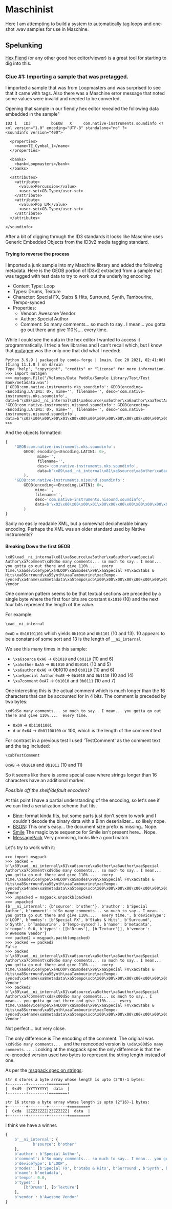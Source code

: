 # Maschinist

Here I am attempting to build a system to automatically tag loops and one-shot
.wav samples for use in Maschine.

## Spelunking

[Hex Fiend](https://hexfiend.com) (or any other good hex editor/viewer) is a
great tool for starting to dig into this.

### Clue #1: Importing a sample that was pretagged.

I imported a sample that was from Loopmasters and was surprised to see that
it came with tags.  Also there was a Maschine error message that noted some
values were invalid and needed to be converted.

Opening that sample in our fiendly hex editor revealed the following data 
embedded in the sample"

```
ID3 ì   ID3     	bGEOB   X     com.native-instruments.soundinfo <?xml version="1.0" encoding="UTF-8" standalone="no" ?>
<soundinfo version="400">

  <properties>
	<name>TE_Cymbal_1</name>
  </properties>

  <banks>
	<bank>Loopmasters</bank>
  </banks>

  <attributes>
	<attribute>
	  <value>Percussion</value>
	  <user-set>GB.Type</user-set>
	</attribute>
	<attribute>
	  <value>Pop LM</value>
	  <user-set>GB.Type</user-set>
	</attribute>
  </attributes>

</soundinfo>
```

After a bit of digging through the ID3 standards it looks like Maschine uses 
Generic Embedded Objects from the ID3v2 media tagging standard.  

#### Trying to reverse the process

I imported a junk sample into my Maschine library and added the following
metadata. Here is the GEOB portion of ID3v2 extracted from a sample that was
tagged with test data to try to work out the underlying encoding:

* Content Type: Loop
* Types: Drums, Texture
* Character: Special FX, Stabs & Hits, Surround, Synth, Tambourine, Tempo-synced
* Properties:
	* Vendor: Awesome Vendor
	* Author: Special Author
	* Comment: So many comments... so much to say.. I mean... you gotta go out there and give 110%....  every time.
	
While I could see the data in the hex editor I wanted to access it 
programmatically.  I tried a few libraries and I can't recall which, but I know
that [mutagen](https://mutagen.readthedocs.io/en/latest/index.html) was the only one that did what I needed:

```
Python 3.9.9 | packaged by conda-forge | (main, Dec 20 2021, 02:41:06) 
[Clang 11.1.0 ] on darwin
Type "help", "copyright", "credits" or "license" for more information.
>>> import mutagen
>>> mutagen.File("/Volumes/Data Puddle/Sample Library/Test/Test Bank/metadata.wav")
{'GEOB:com.native-instruments.nks.soundinfo': GEOB(encoding=<Encoding.LATIN1: 0>, mime='', filename='', desc='com.native-instruments.nks.soundinfo', data=b'\x88\xad__ni_internal\x81\xa6source\xa5other\xa6author\xaaTestAuthor\xa7comment\xabTestComment\xa5modes\x94\xa8Acoustic\xa8Additive\xa4Airy\xa6Analog\xa4name\xa8metadata\xa5tempo\xcb\x00\x00\x00\x00\x00\x00\x00\x00\xa5types\x93\x91\xa8Ambience\x91\xa4Bass\x91\xa5Drums\xa6vendor\xaaTestVendor'), 'GEOB:com.native-instruments.nisound.soundinfo': GEOB(encoding=<Encoding.LATIN1: 0>, mime='', filename='', desc='com.native-instruments.nisound.soundinfo', data=b'\x02\x00\x00\x00\x01\x00\x00\x00\x00\x00\x00\x00\x08\x00\x00\x00m\x00e\x00t\x00a\x00d\x00a\x00t\x00a\x00\n\x00\x00\x00T\x00e\x00s\x00t\x00A\x00u\x00t\x00h\x00o\x00r\x00\n\x00\x00\x00T\x00e\x00s\x00t\x00V\x00e\x00n\x00d\x00o\x00r\x00\x0b\x00\x00\x00T\x00e\x00s\x00t\x00C\x00o\x00m\x00m\x00e\x00n\x00t\x00\x00\x00\x00\x00\xff\xff\xff\xff\xff\xff\xff\xff\x00\x00\x00\x00\x00\x00\x00\x00\x00\x00\x00\x00\x00\x00\x00\x00\x00\x00\x00\x00\x01\x00\x00\x00\x00\x00\x00\x00\x07\x00\x00\x00\n\x00\x00\x00\\\x00.\x00A\x00c\x00o\x00u\x00s\x00t\x00i\x00c\x00\n\x00\x00\x00\\\x00.\x00A\x00d\x00d\x00i\x00t\x00i\x00v\x00e\x00\x06\x00\x00\x00\\\x00.\x00A\x00i\x00r\x00y\x00\x08\x00\x00\x00\\\x00.\x00A\x00n\x00a\x00l\x00o\x00g\x00\n\x00\x00\x00\\\x00:\x00A\x00m\x00b\x00i\x00e\x00n\x00c\x00e\x00\x06\x00\x00\x00\\\x00:\x00B\x00a\x00s\x00s\x00\x07\x00\x00\x00\\\x00:\x00D\x00r\x00u\x00m\x00s\x00\x00\x00\x00\x00\x07\x00\x00\x00\x07\x00\x00\x00\\\x00@\x00c\x00o\x00l\x00o\x00r\x00\x01\x00\x00\x000\x00\x11\x00\x00\x00\\\x00@\x00d\x00e\x00v\x00i\x00c\x00e\x00t\x00y\x00p\x00e\x00f\x00l\x00a\x00g\x00s\x00\x01\x00\x00\x000\x00\x0b\x00\x00\x00\\\x00@\x00s\x00o\x00u\x00n\x00d\x00t\x00y\x00p\x00e\x00\x01\x00\x00\x000\x00\x07\x00\x00\x00\\\x00@\x00t\x00e\x00m\x00p\x00o\x00\x01\x00\x00\x000\x00\x06\x00\x00\x00\\\x00@\x00v\x00e\x00r\x00l\x00\x06\x00\x00\x001\x00.\x007\x00.\x001\x004\x00\x06\x00\x00\x00\\\x00@\x00v\x00e\x00r\x00m\x00\x06\x00\x00\x001\x00.\x007\x00.\x001\x004\x00\x07\x00\x00\x00\\\x00@\x00v\x00i\x00s\x00i\x00b\x00\x01\x00\x00\x000\x00')}
>>> 
```

And the objects formatted:

```python
{
	'GEOB:com.native-instruments.nks.soundinfo': 
		GEOB( encoding=<Encoding.LATIN1: 0>, 
			  mime='', 
			  filename='', 
			  desc='com.native-instruments.nks.soundinfo', 
			  data=b'\x89\xad__ni_internal\x81\xa6source\xa5other\xa6author\xaeSpecial Author\xa7comment\xd9dSo many comments... so much to say.. I mean... you gotta go out there and give 110%....  every time.\xaadeviceType\xa4LOOP\xa5modes\x96\xaaSpecial FX\xacStabs & Hits\xa8Surround\xa5Synth\xaaTambourine\xacTempo-synced\xa4name\xa8metadata\xa5tempo\xcb\x00\x00\x00\x00\x00\x00\x00\x00\xa5types\x92\x91\xa5Drums\x91\xa7Texture\xa6vendor\xaeAwesome Vendor'
		), 
	'GEOB:com.native-instruments.nisound.soundinfo': 
		GEOB(encoding=<Encoding.LATIN1: 0>, 
			 mime='', 
			 filename='', 
			 desc='com.native-instruments.nisound.soundinfo', 
			 data=b'\x02\x00\x00\x00\x01\x00\x00\x00\x00\x00\x00\x00\x08\x00\x00\x00m\x00e\x00t\x00a\x00d\x00a\x00t\x00a\x00\x0e\x00\x00\x00S\x00p\x00e\x00c\x00i\x00a\x00l\x00 \x00A\x00u\x00t\x00h\x00o\x00r\x00\x0e\x00\x00\x00A\x00w\x00e\x00s\x00o\x00m\x00e\x00 \x00V\x00e\x00n\x00d\x00o\x00r\x00d\x00\x00\x00S\x00o\x00 \x00m\x00a\x00n\x00y\x00 \x00c\x00o\x00m\x00m\x00e\x00n\x00t\x00s\x00.\x00.\x00.\x00 \x00s\x00o\x00 \x00m\x00u\x00c\x00h\x00 \x00t\x00o\x00 \x00s\x00a\x00y\x00.\x00.\x00 \x00I\x00 \x00m\x00e\x00a\x00n\x00.\x00.\x00.\x00 \x00y\x00o\x00u\x00 \x00g\x00o\x00t\x00t\x00a\x00 \x00g\x00o\x00 \x00o\x00u\x00t\x00 \x00t\x00h\x00e\x00r\x00e\x00 \x00a\x00n\x00d\x00 \x00g\x00i\x00v\x00e\x00 \x001\x001\x000\x00%\x00.\x00.\x00.\x00.\x00 \x00 \x00e\x00v\x00e\x00r\x00y\x00 \x00t\x00i\x00m\x00e\x00.\x00\x00\x00\x00\x00\xff\xff\xff\xff\xff\xff\xff\xff\x00\x00\x00\x00\x00\x00\x00\x00\x00\x00\x00\x00\x00\x00\x00\x00\x04\x00\x00\x00\x01\x00\x00\x00\x00\x00\x00\x00\x08\x00\x00\x00\x0c\x00\x00\x00\\\x00.\x00S\x00p\x00e\x00c\x00i\x00a\x00l\x00 \x00F\x00X\x00\x0e\x00\x00\x00\\\x00.\x00S\x00t\x00a\x00b\x00s\x00 \x00&\x00 \x00H\x00i\x00t\x00s\x00\n\x00\x00\x00\\\x00.\x00S\x00u\x00r\x00r\x00o\x00u\x00n\x00d\x00\x07\x00\x00\x00\\\x00.\x00S\x00y\x00n\x00t\x00h\x00\x0c\x00\x00\x00\\\x00.\x00T\x00a\x00m\x00b\x00o\x00u\x00r\x00i\x00n\x00e\x00\x0e\x00\x00\x00\\\x00.\x00T\x00e\x00m\x00p\x00o\x00-\x00s\x00y\x00n\x00c\x00e\x00d\x00\x07\x00\x00\x00\\\x00:\x00D\x00r\x00u\x00m\x00s\x00\t\x00\x00\x00\\\x00:\x00T\x00e\x00x\x00t\x00u\x00r\x00e\x00\x00\x00\x00\x00\x07\x00\x00\x00\x07\x00\x00\x00\\\x00@\x00c\x00o\x00l\x00o\x00r\x00\x01\x00\x00\x000\x00\x11\x00\x00\x00\\\x00@\x00d\x00e\x00v\x00i\x00c\x00e\x00t\x00y\x00p\x00e\x00f\x00l\x00a\x00g\x00s\x00\x01\x00\x00\x008\x00\x0b\x00\x00\x00\\\x00@\x00s\x00o\x00u\x00n\x00d\x00t\x00y\x00p\x00e\x00\x01\x00\x00\x000\x00\x07\x00\x00\x00\\\x00@\x00t\x00e\x00m\x00p\x00o\x00\x01\x00\x00\x000\x00\x06\x00\x00\x00\\\x00@\x00v\x00e\x00r\x00l\x00\x06\x00\x00\x001\x00.\x007\x00.\x001\x004\x00\x06\x00\x00\x00\\\x00@\x00v\x00e\x00r\x00m\x00\x06\x00\x00\x001\x00.\x007\x00.\x001\x004\x00\x07\x00\x00\x00\\\x00@\x00v\x00i\x00s\x00i\x00b\x00\x01\x00\x00\x000\x00'
		)
}
```

Sadly no easily readable XML, but a somewhat decipherable binary encoding.
Perhaps the XML was an older standard used by Native Instruments?

#### Breaking Down the first GEOB

```
\x89\xad__ni_internal\x81\xa6source\xa5other\xa6author\xaeSpecial Author\xa7comment\xd9dSo many comments... so much to say.. I mean... you gotta go out there and give 110%....  every time.\xaadeviceType\xa4LOOP\xa5modes\x96\xaaSpecial FX\xacStabs & Hits\xa8Surround\xa5Synth\xaaTambourine\xacTempo-synced\xa4name\xa8metadata\xa5tempo\xcb\x00\x00\x00\x00\x00\x00\x00\x00\xa5types\x92\x91\xa5Drums\x91\xa7Texture\xa6vendor\xaeAwesome Vendor
```

One common pattern seems to be that textual sections are preceded by a single 
byte where the first four bits are constant `0x1010` (10) and the next four bits
represent the length of the value.

For example:

`\xad__ni_internal`

`0xAD` = `0b10101101` which yields `0b1010` and `0b1101` (10 and 13).  10 appears to be
a constant of some sort and 13 is the length of `__ni_internal`

We see this many times in this sample:

* `\xa6source` `0xA6` -> `0b1010` and `0b0110` (10 and 6)
* `\xa5other` `0xA5` -> `0b1010` and `0b0101` (10 and 5)
* `\xa6author` `0xA6` -> 0b1010 and `0b0110` (10 and 6)
* `\xaeSpecial Author` `0xAE` -> `0b1010` and `0b1110` (10 and 14)
* `\xa7comment` `0xA7` -> `0b1010` and `0b0111` (10 and 7)

One interesting this is the actual comment which is much longer than the 16 
characters that can be accounted for in 4 bits. The comment is preceded by two
bytes:

`\xd9dSo many comments... so much to say.. I mean... you gotta go out there and give 110%....  every time.`

* `0xD9` -> `0b11011001`
* `d` or `0x64` -> `0b01100100` or 100, which is the length of the comment text.

For contrast in a previous test I used 'TestComment' as the comment text and
the tag included:

`\xabTestComment`

`0xAB` -> `0b1010` and `0b1011`  (10 and 11)

So it seems like there is some special case where strings longer than 16 
characters have an additional marker.

*Possible off the shelf/default encoders?*

At this point I have a partial understanding of the encoding, so let's see if
we can find a serialization scheme that fits. 

* [Binn](https://github.com/liteserver/binn/blob/master/spec.md):  format kinda fits, but some parts just don't seem to work and I couldn't decode the binary data with a Binn deserializer...  so likely nope.
* [BSON](https://en.wikipedia.org/wiki/BSON): This one's easy...  the document size prefix is missing.. Nope.
* [Smile](https://github.com/FasterXML/smile-format-specification/blob/master/smile-specification.md) The magic byte sequence for Smile isn't present here... Nope.
* [MessagePack](https://github.com/msgpack/msgpack/blob/master/spec.md) Very promising, looks like a good match.

Let's try to work with it:

```
>>> import msgpack
>>> packed = b'\x89\xad__ni_internal\x81\xa6source\xa5other\xa6author\xaeSpecial Author\xa7comment\xd9dSo many comments... so much to say.. I mean... you gotta go out there and give 110%....  every time.\xaadeviceType\xa4LOOP\xa5modes\x96\xaaSpecial FX\xacStabs & Hits\xa8Surround\xa5Synth\xaaTambourine\xacTempo-synced\xa4name\xa8metadata\xa5tempo\xcb\x00\x00\x00\x00\x00\x00\x00\x00\xa5types\x92\x91\xa5Drums\x91\xa7Texture\xa6vendor\xaeAwesome Vendor'
>>> unpacked = msgpack.unpackb(packed)
>>> unpacked
{b'__ni_internal': {b'source': b'other'}, b'author': b'Special Author', b'comment': b'So many comments... so much to say.. I mean... you gotta go out there and give 110%....  every time.', b'deviceType': b'LOOP', b'modes': [b'Special FX', b'Stabs & Hits', b'Surround', b'Synth', b'Tambourine', b'Tempo-synced'], b'name': b'metadata', b'tempo': 0.0, b'types': [[b'Drums'], [b'Texture']], b'vendor': b'Awesome Vendor'}
>>> packed2 = msgpack.packb(unpacked)
>>> packed == packed2
False
>>> packed
b'\x89\xad__ni_internal\x81\xa6source\xa5other\xa6author\xaeSpecial Author\xa7comment\xd9dSo many comments... so much to say.. I mean... you gotta go out there and give 110%....  every time.\xaadeviceType\xa4LOOP\xa5modes\x96\xaaSpecial FX\xacStabs & Hits\xa8Surround\xa5Synth\xaaTambourine\xacTempo-synced\xa4name\xa8metadata\xa5tempo\xcb\x00\x00\x00\x00\x00\x00\x00\x00\xa5types\x92\x91\xa5Drums\x91\xa7Texture\xa6vendor\xaeAwesome Vendor'
>>> packed2
b'\x89\xad__ni_internal\x81\xa6source\xa5other\xa6author\xaeSpecial Author\xa7comment\xda\x00dSo many comments... so much to say.. I mean... you gotta go out there and give 110%....  every time.\xaadeviceType\xa4LOOP\xa5modes\x96\xaaSpecial FX\xacStabs & Hits\xa8Surround\xa5Synth\xaaTambourine\xacTempo-synced\xa4name\xa8metadata\xa5tempo\xcb\x00\x00\x00\x00\x00\x00\x00\x00\xa5types\x92\x91\xa5Drums\x91\xa7Texture\xa6vendor\xaeAwesome Vendor'
```

Not perfect... but very close.  

The only difference is The encoding of the comment. The original was 
`\xd9dSo many comments... ` and the reencoded version is 
`\xda\x00dSo many comments... `. Looking at the msgpack spec the only difference
is that the re-encoded version used two bytes to represent the string length
instead of one.

As per the [msgpack spec on strings](https://github.com/msgpack/msgpack/blob/master/spec.md#str-format-family):

```
str 8 stores a byte array whose length is upto (2^8)-1 bytes:
+--------+--------+========+
|  0xd9  |YYYYYYYY|  data  |
+--------+--------+========+

str 16 stores a byte array whose length is upto (2^16)-1 bytes:
+--------+--------+--------+========+
|  0xda  |ZZZZZZZZ|ZZZZZZZZ|  data  |
+--------+--------+--------+========+
```

I think we have a winner.

```python
{
	b'__ni_internal': {
			b'source': b'other'
	}, 
	b'author': b'Special Author', 
	b'comment': b'So many comments... so much to say.. I mean... you gotta go out there and give 110%....  every time.', 
	b'deviceType': b'LOOP', 
	b'modes': [b'Special FX', b'Stabs & Hits', b'Surround', b'Synth', b'Tambourine', b'Tempo-synced'], 
	b'name': b'metadata', 
	b'tempo': 0.0, 
	b'types': [
		[b'Drums'], [b'Texture']
	], 
	b'vendor': b'Awesome Vendor'
}
```
